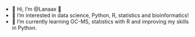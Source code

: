 - 👋 Hi, I’m @Lanaax 💞️
- 👀 I’m interested in data science, Python, R, statistics and bioinformatics!
- 🌱 I’m currently learning GC-MS, statistics with R and improving my skills in Python.
